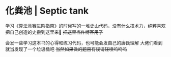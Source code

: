 # 化粪池 | Septic tank
学习《算法竞赛进阶指南》的时候写的一堆史山代码，没有什么技术力，纯粹喜欢把自己创造的史搬到这里来🥰
~~把这里当作博客用了~~

会发一些学习这本书的心得和练习代码，也可能会发自己的~~唐氏~~理解
大佬们看到就当发现了一个垃圾桶吧
~~当然如果做的题目有误请轻喷呜呜呜~~
